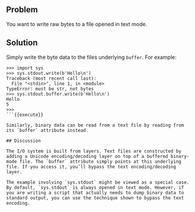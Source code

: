 ## Problem

You want to write raw bytes to a file opened in text mode.

## Solution

Simply write the byte data to the files underlying `buffer`. For example:

```
>>> import sys
>>> sys.stdout.write(b'Hello\n')
Traceback (most recent call last):
  File "<stdin>", line 1, in <module>
TypeError: must be str, not bytes
>>> sys.stdout.buffer.write(b'Hello\n')
Hello
5
>>>
```{{execute}}

Similarly, binary data can be read from a text file by reading from its `buffer` attribute instead.

## Discussion

The I/O system is built from layers. Text files are constructed by adding a Unicode encoding/decoding layer on top of a buffered binary-mode file. The `buffer` attribute simply points at this underlying file. If you access it, you’ll bypass the text encoding/decoding layer.

The example involving `sys.stdout` might be viewed as a special case. By default, `sys.stdout` is always opened in text mode. However, if you are writing a script that actually needs to dump binary data to standard output, you can use the technique shown to bypass the text encoding.